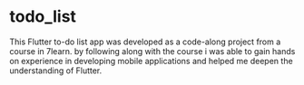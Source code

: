 # todo_list

This Flutter to-do list app was developed as a code-along project from a course in 7learn.
by following along with the course i was able to gain hands on experience in developing mobile applications
and helped me deepen the understanding of Flutter.
